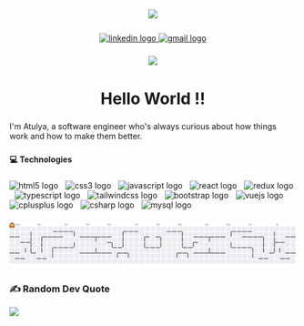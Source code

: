<div align="center">
  <img width="200" src="https://media.giphy.com/media/v1.Y2lkPWVjZjA1ZTQ3dTdxZW9zbGp0MGNlOWRkZ2hpcGFxdmpuemo4eWwydjduNWRkNHF0cSZlcD12MV9zdGlja2Vyc19zZWFyY2gmY3Q9cw/JlJJU8Rd2QP4qxjNBc/giphy.gif" />
</div>

###

<div align="center">
  <a href="https://www.linkedin.com/in/atulya-jais" target="_blank">
    <img src="https://img.shields.io/static/v1?message=LinkedIn&logo=linkedin&label=&color=0077B5&logoColor=white&labelColor=&style=for-the-badge" height="25" alt="linkedin logo"  />
  </a>
  <a href="atulyajs9@gmail.com" target="_blank">
    <img src="https://img.shields.io/static/v1?message=Gmail&logo=gmail&label=&color=D14836&logoColor=white&labelColor=&style=for-the-badge" height="25" alt="gmail logo"  />
  </a>
</div>

###

<div align="center">
  <img src="https://visitor-badge.laobi.icu/badge?page_id=atulyaaj.atulyaaj&left_color=black&right_color=grey&left_text=Visitors"  />
</div>

###

<h1 align="center">Hello World !!</h1>

###

<p align="left">I'm Atulya, a software engineer who's always curious about how things work and how to make them better.</p>

###

<h4 align="left">💻 Technologies</h4>

###

<div align="left">
  <img src="https://img.shields.io/badge/HTML5-E34F26?logo=html5&logoColor=white&style=for-the-badge" height="40" alt="html5 logo"  />
  <img width="5" />
  <img src="https://img.shields.io/badge/CSS3-1572B6?logo=css3&logoColor=white&style=for-the-badge" height="40" alt="css3 logo"  />
  <img width="5" />
  <img src="https://img.shields.io/badge/JavaScript-F7DF1E?logo=javascript&logoColor=black&style=for-the-badge" height="40" alt="javascript logo"  />
  <img width="5" />
  <img src="https://img.shields.io/badge/React-61DAFB?logo=react&logoColor=black&style=for-the-badge" height="40" alt="react logo"  />
  <img width="5" />
  <img src="https://img.shields.io/badge/Redux-764ABC?logo=redux&logoColor=white&style=for-the-badge" height="40" alt="redux logo"  />
  <img width="5" />
  <img src="https://img.shields.io/badge/TypeScript-3178C6?logo=typescript&logoColor=white&style=for-the-badge" height="40" alt="typescript logo"  />
  <img width="5" />
  <img src="https://img.shields.io/badge/Tailwind CSS-06B6D4?logo=tailwindcss&logoColor=black&style=for-the-badge" height="40" alt="tailwindcss logo"  />
  <img width="5" />
  <img src="https://img.shields.io/badge/Bootstrap-7952B3?logo=bootstrap&logoColor=white&style=for-the-badge" height="40" alt="bootstrap logo"  />
  <img width="5" />
  <img src="https://img.shields.io/badge/Vue.js-4FC08D?logo=vuedotjs&logoColor=black&style=for-the-badge" height="40" alt="vuejs logo"  />
  <img width="5" />
  <img src="https://img.shields.io/badge/C++-00599C?logo=cplusplus&logoColor=white&style=for-the-badge" height="40" alt="cplusplus logo"  />
  <img width="5" />
  <img src="https://img.shields.io/badge/C Sharp-239120?logo=csharp&logoColor=white&style=for-the-badge" height="40" alt="csharp logo"  />
  <img width="5" />
  <img src="https://img.shields.io/badge/MySQL-4479A1?logo=mysql&logoColor=white&style=for-the-badge" height="40" alt="mysql logo"  />
</div>

###

<picture>
  <source media="(prefers-color-scheme: dark)" srcset="https://raw.githubusercontent.com/atulyaaj/atulyaaj/output/pacman-contribution-graph-dark.svg">
  <source media="(prefers-color-scheme: light)" srcset="https://raw.githubusercontent.com/atulyaaj/atulyaaj/output/pacman-contribution-graph.svg">
  <img alt="pacman contribution graph" src="https://raw.githubusercontent.com/atulyaaj/atulyaaj/output/pacman-contribution-graph.svg">
</picture>


###


### ✍️ Random Dev Quote
![](https://quotes-github-readme.vercel.app/api?type=horizontal&theme=light)


